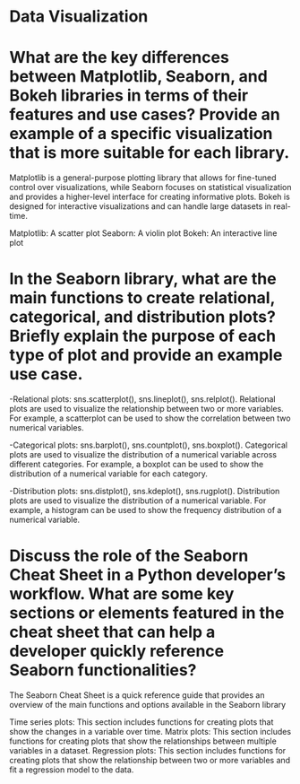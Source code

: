 # Data Visualization 

# What are the key differences between Matplotlib, Seaborn, and Bokeh libraries in terms of their features and use cases? Provide an example of a specific visualization that is more suitable for each library.

Matplotlib is a general-purpose plotting library that allows for fine-tuned control over visualizations, while Seaborn focuses on statistical visualization and provides a higher-level interface for creating informative plots. Bokeh is designed for interactive visualizations and can handle large datasets in real-time.

Matplotlib: A scatter plot
Seaborn: A violin plot
Bokeh: An interactive line plot

# In the Seaborn library, what are the main functions to create relational, categorical, and distribution plots? Briefly explain the purpose of each type of plot and provide an example use case.

-Relational plots: sns.scatterplot(), sns.lineplot(), sns.relplot(). Relational plots are used to visualize the relationship between two or more variables. For example, a scatterplot can be used to show the correlation between two numerical variables.

-Categorical plots: sns.barplot(), sns.countplot(), sns.boxplot(). Categorical plots are used to visualize the distribution of a numerical variable across different categories. For example, a boxplot can be used to show the distribution of a numerical variable for each category.

-Distribution plots: sns.distplot(), sns.kdeplot(), sns.rugplot(). Distribution plots are used to visualize the distribution of a numerical variable. For example, a histogram can be used to show the frequency distribution of a numerical variable.



# Discuss the role of the Seaborn Cheat Sheet in a Python developer’s workflow. What are some key sections or elements featured in the cheat sheet that can help a developer quickly reference Seaborn functionalities?

The Seaborn Cheat Sheet is a quick reference guide that provides an overview of the main functions and options available in the Seaborn library

Time series plots: This section includes functions for creating plots that show the changes in a variable over time.
Matrix plots: This section includes functions for creating plots that show the relationships between multiple variables in a dataset.
Regression plots: This section includes functions for creating plots that show the relationship between two or more variables and fit a regression model to the data.
